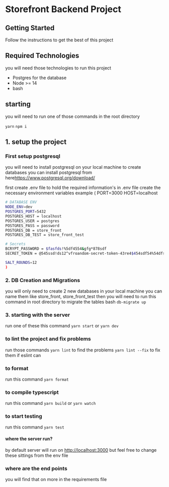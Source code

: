 # Storefront Backend Project

## Getting Started

Follow the instructions to get the best of this project

## Required Technologies

you will need those technologies to run this project

- Postgres for the database
- Node >= 14
- bash

## starting

you will need to run one of those commands in the root directory

`yarn`
`npm i`

## 1. setup the project

### First setup postgresql

you will need to install postgresql on your local machine to create databases
you can install postgresql from here<https://www.postgresql.org/download/>


first create .env file to hold the required information's
in .env file create the necessary environment variables
example (
PORT=3000
HOST=localhost

```bash
# DATABASE ENV
NODE_ENV=dev
POSTGRES_PORT=5432
POSTGRES_HOST = localhost
POSTGRES_USER = postgres
POSTGRES_PASS = password
POSTGRES_DB = store_front
POSTGRES_DB_TEST = store_front_test

# Secrets
BCRYPT_PASSWORD = $fasfds!%5df4554&gfg*878sdf
SECRET_TOKEN = @545ssd!ds12^vfroandom-secret-token-43re4$454sdf54%54dfs

SALT_ROUNDS=12
)
```

### 2. DB Creation and Migrations

you will only need to create 2 new databases in your local machine
you can name them like store_front, store_front_test
then you will need to run this command in root directory to migrate the tables
bash 
`db-migrate up`

### 3. starting with the server
run one of these this command
`yarn start`
or
`yarn dev`

### to lint the project and fix problems
run those commands
`yarn lint` to find the problems
`yarn lint --fix` to fix them if eslint can

### to format
run this command
`yarn format`

### to compile typescript
run this command
`yarn build`
or
`yarn watch`

### to start testing
run this command
`yarn test`

#### where the server run?
by default server will run on <http://localhost:3000>
but feel free to change these sittings from the env file

### where are the end points
you will find that on more in the requirements file